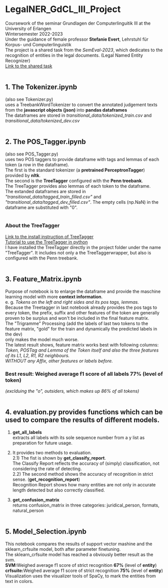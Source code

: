 # LegalNER_GdCL_III_Project
Coursework of the seminar Grundlagen der Computerlinguitik III at the University of Erlangen <br>
Wintersemester 2022-2023 <br>
Under the guidance of female professor <b>Stefanie Evert</b>, Lehrstuhl für Korpus- und Computerlinguistik<br>
The project is a shared task from the <i>SemEval-2023</i>, which dedicates to the recognition of entities in the legal documents. (Legal Named Entity Recognizer)<br>
[Link to the shared task](https://sites.google.com/view/legaleval/home?pli=1)<br><br>

## 1. The Tokenizer.ipynb
(also see Tokenizer.py) <br> 
uses a TreebankWordTokenizer to convert the annotated judgement texts from the <b> javascript objects (json) </b> into <b> pandas dataframes </b> <br>
The dataframes are stored in <i> transitional_data/tokenized_train.csv </i> and <i> transitional_data/tokenized_dev.csv </i><br><br>

## 2. The POS_Tagger.ipynb
(also see POS_Tagger.py) <br>
uses two POS taggers to provide dataframe with tags and lemmas of each token (a row in the dataframe). <br>
The first is the standard tokenizer (a <b>pretrained PerceptronTagger</b>) provided by <b>nltk</b>. <br>
The second is the <b>TreeTagger</b> configured with the <b>Penn treebank</b>. <br>
The TreeTagger provides also lemmas of each token to the dataframe. <br>
The extanded dataframes are stored in <i>"transitional_data/tagged_train_filled.csv"</i> and <i>"transitional_data/tagged_dev_filled.csv"</i>. The empty cells (np.NaN) in the dataframe are substituted with "0". <br><br>

### About the TreeTagger
[Link to the install instruction of TreeTagger](https://www.cis.uni-muenchen.de/~schmid/tools/TreeTagger/)<br>
[Tutorial to use the TreeTagger in python](https://treetaggerwrapper.readthedocs.io/en/latest/)<br>
I have installed the TreeTagger directly in the project folder under the name "TreeTagger". It includes not only a the TreeTaggerwrapper, but also is configured with the Penn treebank.<br><br>

## 3. Feature_Matrix.ipynb
Purpose of notebook is to enlarge the dataframe and provide the maschine learning model with more <b>context information</b>. <br>
e. g. <i>Tokens on the left and right sides and its pos tags, lemmas.</i> <br>
Because the Treetagger in last notebook already provides the pos tags to every token, the prefix, suffix and other features of the token are generally proven to be surplus and won't be included in the final feature matrix.<br>
The "Trigramme" Processing (add the labels of last two tokens to the feature matrix, "gold" for the train and dynamically the predicted labels in the dev) <br>
only makes the model much worse. <br>
The latest result shows, feature matrix works best with following columns: <br>
<i>Token, POSTag and Lemma of the Token itself and also the three features of its L1, L2, R1, R2 neighbours.</i><br>
<i>WITHOUT any Affix, other features or labels before.</i><br>
### Best result: Weighed average f1 score of all labels 77% (level of token)
<i>(exclduing the "o", outsiders, which makes up 86% of all tokens)</i><br><br>


## 4. evaluation.py provides functions which can be used to compare the results of different models.
1) <b>get_all_labels</b> <br>
extracts all labels with its sole sequence number from a y list as preparation for future usage. <br>

2) It provides two methods to evaluation. <br>
2.1) The fist is shown by <b>get_classify_report</b>. <br>
The Classify Report reflects the accuracy of (simply) classification, not considering the rate of detecting.<br>
2.2) The second method shows the accuracy of recognition in strict sense. (<b>get_recognition_report</b>)<br>
Recognition Report shows how many entities are not only in accurate length detected but also correctly classified. <br>

3) <b>get_confusion_matrix</b> <br>
returns confusion_matrix in three categories: juridical_person, formats, natural_person<br><br>


## 5. Model_Selection.ipynb
This notebook compares the results of support vector mashine and the sklearn_crfsuite model, both after parameter finetuning.<br>
The sklearn_crfsuite model has reached a obviously better result as the svm.<br>
<b>SVM:</b>Weighed average f1 score of strict recognition <b>67%</b> (level of <b>entity</b>) <br>
<b>crfsuite:</b>Weighed average f1 score of strict recognition <b>75%</b> (level of <b>entity</b>) <br>
Visualization uses the visualizer tools of SpaCy, to mark the entities from text in colors.<br>

